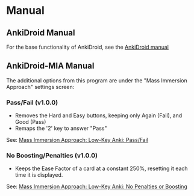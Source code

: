 # Manual

## AnkiDroid Manual

For the base functionality of AnkiDroid, see the [AnkiDroid manual](https://docs.ankidroid.org/manual.html)

## AnkiDroid-MIA Manual

The additional options from this program are under the "Mass Immersion Approach" settings screen:

### Pass/Fail (v1.0.0)

* Removes the Hard and Easy buttons, keeping only Again (Fail), and Good (Pass)
* Remaps the '2' key to answer "Pass"

See: [Mass Immersion Approach: Low-Key Anki: Pass/Fail](https://massimmersionapproach.com/table-of-contents/anki/low-key-anki/low-key-anki-pass-fail/)

### No Boosting/Penalties (v1.0.0)

* Keeps the Ease Factor of a card at a constant 250%, resetting it each time it is displayed.

See: [Mass Immersion Approach: Low-Key Anki: No Penalties or Boosting](https://massimmersionapproach.com/table-of-contents/anki/low-key-anki/low-key-anki-no-penalties-or-boosting)
